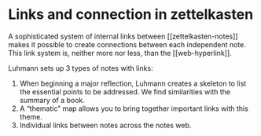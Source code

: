 # Links and connection in zettelkasten

A sophisticated system of internal links between [[zettelkasten-notes]] makes
it possible to create connections between each independent note. This link
system is, neither more nor less, than the [[web-hyperlink]].

Luhmann sets up 3 types of notes with links:

1. When beginning a major reflection, Luhmann creates a skeleton to list the
   essential points to be addressed. We find similarities with the summary of a
   book.
2. A “thematic” map allows you to bring together important links with this
   theme.
3. Individual links between notes across the notes web.


